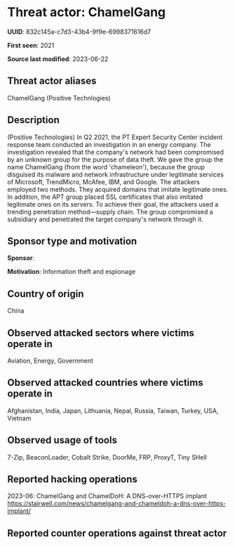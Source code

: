 # Threat actor: ChamelGang

**UUID**: 832c145a-c7d3-43b4-9f9e-6998371616d7

**First seen**: 2021

**Source last modified**: 2023-06-22

## Threat actor aliases

ChamelGang (Positive Technlogies)

## Description

(Positive Technologies) In Q2 2021, the PT Expert Security Center incident response team conducted an investigation in an energy company. The investigation revealed that the company's network had been compromised by an unknown group for the purpose of data theft. We gave the group the name ChamelGang (from the word 'chameleon'), because the group disguised its malware and network infrastructure under legitimate services of Microsoft, TrendMicro, McAfee, IBM, and Google. The attackers employed two methods. They acquired domains that imitate legitimate ones. In addition, the APT group placed SSL certificates that also imitated legitimate ones on its servers. To achieve their goal, the attackers used a trending penetration method—supply chain. The group compromised a subsidiary and penetrated the target company's network through it.

## Sponsor type and motivation

**Sponsor**: 

**Motivation**: Information theft and espionage


## Country of origin

China

## Observed attacked sectors where victims operate in

Aviation, Energy, Government

## Observed attacked countries where victims operate in

Afghanistan, India, Japan, Lithuania, Nepal, Russia, Taiwan, Turkey, USA, Vietnam

## Observed usage of tools

7-Zip, BeaconLoader, Cobalt Strike, DoorMe, FRP, ProxyT, Tiny SHell

## Reported hacking operations

2023-06: ChamelGang and ChamelDoH: A DNS-over-HTTPS implant
https://stairwell.com/news/chamelgang-and-chameldoh-a-dns-over-https-implant/

## Reported counter operations against threat actor






